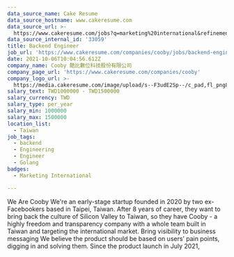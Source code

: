 ```yaml
---
data_source_name: Cake Resume
data_source_hostname: www.cakeresume.com
data_source_url: >-
  https://www.cakeresume.com/jobs?q=marketing%20international&refinementList%5Blang_name%5D%5B0%5D=English&refinementList%5Bsalary_type%5D=per_year&range%5Bsalary_range%5D%5Bmin%5D=1000000
data_source_internal_id: '33059'
title: Backend Engineer
job_url: 'https://www.cakeresume.com/companies/cooby/jobs/backend-engineer-61ca09'
date: 2021-10-06T10:04:56.612Z
company_name: Cooby 酷比數位科技股份有限公司
company_page_url: 'https://www.cakeresume.com/companies/cooby'
company_logo_url: >-
  https://media.cakeresume.com/image/upload/s--F3udE2Sp--/c_pad,fl_png8,h_200,w_200/v1633514897/m4n9qojrudybbl0zvkte.png
salary_text: TWD1000000 - TWD1500000
salary_currency: TWD
salary_type: per_year
salary_min: 1000000
salary_max: 1500000
location_list:
  - Taiwan
job_tags:
  - backend
  - Engineering
  - Engineer
  - Golang
badges:
  - Marketing International

---
```


We Are Cooby We're an early-stage startup founded in 2020 by two ex-Facebookers based in Taipei, Taiwan. After 8 years of career, they want to bring back the culture of Silicon Valley to Taiwan, so they have Cooby - a highly freedom and transparency company with a whole team built in Taiwan and targeting the international market. Bring visibility to business messaging We believe the product should be based on users’ pain points, digging in and solving them. Since the product launch in July 2021,